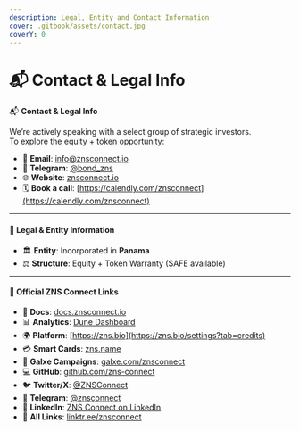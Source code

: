 ```yaml
---
description: Legal, Entity and Contact Information
cover: .gitbook/assets/contact.jpg
coverY: 0
---
```


# 📬 Contact & Legal Info

📬 **Contact & Legal Info**

We’re actively speaking with a select group of strategic investors.\
To explore the equity + token opportunity:

* 📧 **Email**: [info@znsconnect.io](mailto:info@znsconnect.io)
* 💬 **Telegram**: [@bond\_zns](https://t.me/bond_zns)
* 🌐 **Website**: [znsconnect.io](https://znsconnect.io/)
* 🗓️ **Book a call**: [https://calendly.com/znsconnect](https://calendly.com/znsconnect)

***

#### 🧾 **Legal & Entity Information**

* 🏛 **Entity**: Incorporated in **Panama**
* ⚖️ **Structure**: Equity + Token Warranty (SAFE available)

***

#### 🔗 **Official ZNS Connect Links**

* 🧠 **Docs**: [docs.znsconnect.io](https://docs.znsconnect.io/)
* 📊 **Analytics**: [Dune Dashboard](https://dune.com/zns/zns-connect)
* 🌍 **Platform**: [https://zns.bio](https://zns.bio/settings?tab=credits)
* 💳 **Smart Cards**: [zns.name](https://zns.name/)
* 👥 **Galxe Campaigns**: [galxe.com/znsconnect](https://galxe.com/znsconnect)
* 💻 **GitHub**: [github.com/zns-connect](https://github.com/zns-connect)
* 🐦 **Twitter/X**: [@ZNSConnect](https://twitter.com/ZNSConnect)
* 📣 **Telegram**: [@znsconnect](https://t.me/znsconnect)
* 💼 **LinkedIn**: [ZNS Connect on LinkedIn](https://www.linkedin.com/company/zns-connect/)
* 🔗 **All Links**: [linktr.ee/znsconnect](https://linktr.ee/znsconnect)
